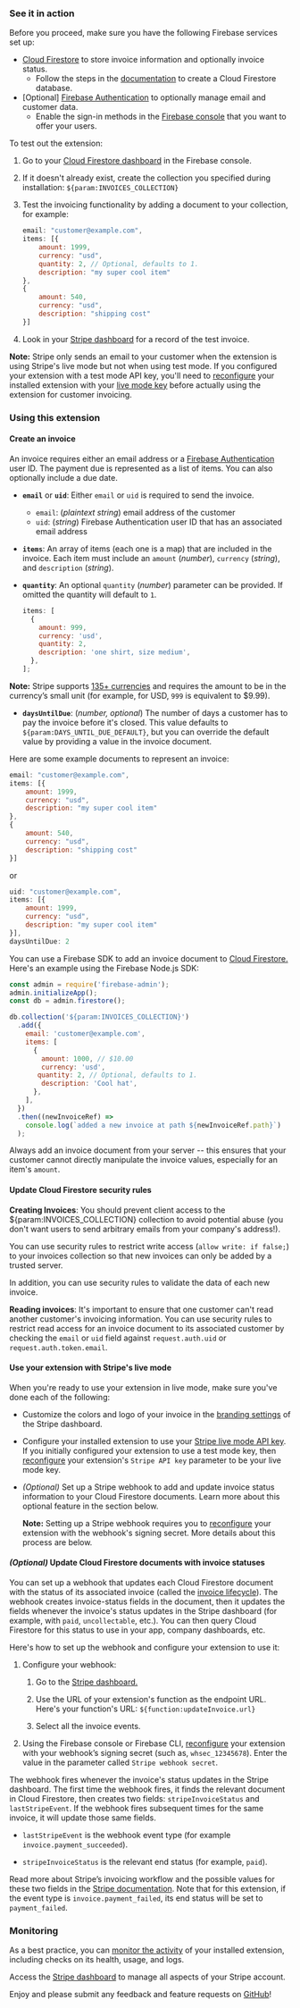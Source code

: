 ### See it in action

Before you proceed, make sure you have the following Firebase services set up:

- [Cloud Firestore](https://firebase.google.com/docs/firestore) to store invoice information and optionally invoice status.
    - Follow the steps in the [documentation](https://firebase.google.com/docs/firestore/quickstart#create) to create a Cloud Firestore database.
- [Optional] [Firebase Authentication](https://firebase.google.com/docs/auth) to optionally manage email and customer data.
    - Enable the sign-in methods in the [Firebase console](https://console.firebase.google.com/project/_/authentication/providers) that you want to offer your users.

To test out the extension:

1. Go to your [Cloud Firestore dashboard](https://console.firebase.google.com/project/${param:PROJECT_ID}/firestore/data) in the Firebase console.

1. If it doesn't already exist, create the collection you specified during installation: `${param:INVOICES_COLLECTION}`

1. Test the invoicing functionality by adding a document to your collection, for example:

   ```js
   email: "customer@example.com",
   items: [{
       amount: 1999,
       currency: "usd",
       quantity: 2, // Optional, defaults to 1.
       description: "my super cool item"
   },
   {
       amount: 540,
       currency: "usd",
       description: "shipping cost"
   }]
   ```

1. Look in your [Stripe dashboard](https://dashboard.stripe.com/test/invoices) for a record of the test invoice.

**Note:** Stripe only sends an email to your customer when the extension is using Stripe's live mode but not when using test mode. If you configured your extension with a test mode API key, you'll need to [reconfigure](https://console.firebase.google.com/project/${param:PROJECT_ID}/extensions/instances/${param:EXT_INSTANCE_ID}?tab=config) your installed extension with your [live mode key](https://dashboard.stripe.com/apikeys) before actually using the extension for customer invoicing.

### Using this extension

#### Create an invoice

An invoice requires either an email address or a [Firebase Authentication](https://firebase.google.com/docs/auth) user ID. The payment due is represented as a list of items. You can also optionally include a due date.

- **`email`** or **`uid`**: Either `email` or `uid` is required to send the invoice.

  - `email`: (_plaintext string_) email address of the customer
  - `uid`: (_string_) Firebase Authentication user ID that has an associated email address

- **`items`**: An array of items (each one is a map) that are included in the invoice. Each item must include an `amount` (_number_), `currency` (_string_), and `description` (_string_). 
- **`quantity`**: An optional `quantity` (_number_) parameter can be provided. If omitted the quantity will default to `1`.

  ```js
  items: [
    {
      amount: 999,
      currency: 'usd',
      quantity: 2,
      description: 'one shirt, size medium',
    },
  ];
  ```

**Note:** Stripe supports [135+ currencies](https://stripe.com/docs/currencies) and requires the amount to be in the currency’s small unit (for example, for USD, `999` is equivalent to \$9.99).

- **`daysUntilDue`**: (_number, optional_) The number of days a customer has to pay the invoice before it's closed. This value defaults to `${param:DAYS_UNTIL_DUE_DEFAULT}`, but you can override the default value by providing a value in the invoice document.

Here are some example documents to represent an invoice:

```js
email: "customer@example.com",
items: [{
    amount: 1999,
    currency: "usd",
    description: "my super cool item"
},
{
    amount: 540,
    currency: "usd",
    description: "shipping cost"
}]
```

or

```js
uid: "customer@example.com",
items: [{
    amount: 1999,
    currency: "usd",
    description: "my super cool item"
}],
daysUntilDue: 2
```

You can use a Firebase SDK to add an invoice document to [Cloud Firestore.](https://firebase.google.com/docs/firestore/quickstart#set_up_your_development_environment) Here's an example using the Firebase Node.js SDK:

```js
const admin = require('firebase-admin');
admin.initializeApp();
const db = admin.firestore();

db.collection('${param:INVOICES_COLLECTION}')
  .add({
    email: 'customer@example.com',
    items: [
      {
        amount: 1000, // $10.00
        currency: 'usd',
       quantity: 2, // Optional, defaults to 1.
        description: 'Cool hat',
      },
    ],
  })
  .then((newInvoiceRef) =>
    console.log(`added a new invoice at path ${newInvoiceRef.path}`)
  );
```

Always add an invoice document from your server -- this ensures that your customer cannot directly manipulate the invoice values, especially for an item's `amount`.

#### Update Cloud Firestore security rules

**Creating Invoices**: You should prevent client access to the \${param:INVOICES_COLLECTION} collection to avoid potential abuse (you don't want users to send arbitrary emails from your company's address!).

You can use security rules to restrict write access (`allow write: if false;`) to your invoices collection so that new invoices can only be added by a trusted server.

In addition, you can use security rules to validate the data of each new invoice.

**Reading invoices**: It's important to ensure that one customer can't read another customer's invoicing information. You can use security rules to restrict read access for an invoice document to its associated customer by checking the `email` or `uid` field against `request.auth.uid` or `request.auth.token.email`.

#### Use your extension with Stripe's live mode

When you're ready to use your extension in live mode, make sure you've done each of the following:

- Customize the colors and logo of your invoice in the [branding settings](https://dashboard.stripe.com/settings/branding) of the Stripe dashboard.

- Configure your installed extension to use your [Stripe live mode API key](https://dashboard.stripe.com/apikeys).
  If you initially configured your extension to use a test mode key, then [reconfigure](https://console.firebase.google.com/project/${param:PROJECT_ID}/extensions/instances/${param:EXT_INSTANCE_ID}?tab=config) your extension's `Stripe API key` parameter to be your live mode key.

- _(Optional)_ Set up a Stripe webhook to add and update invoice status information to your Cloud Firestore documents. Learn more about this optional feature in the section below.

  **Note:** Setting up a Stripe webhook requires you to [reconfigure](https://console.firebase.google.com/project/${param:PROJECT_ID}/extensions/instances/${param:EXT_INSTANCE_ID}?tab=config) your extension with the webhook's signing secret. More details about this process are below.

#### _(Optional)_ Update Cloud Firestore documents with invoice statuses

You can set up a webhook that updates each Cloud Firestore document with the status of its associated invoice (called the [invoice lifecycle](https://stripe.com/docs/billing/subscriptions/overview#invoice-lifecycle)). The webhook creates invoice-status fields in the document, then it updates the fields whenever the invoice's status updates in the Stripe dashboard (for example, with `paid`, `uncollectable`, etc.). You can then query Cloud Firestore for this status to use in your app, company dashboards, etc.

Here's how to set up the webhook and configure your extension to use it:

1. Configure your webhook:

   1. Go to the [Stripe dashboard.](https://dashboard.stripe.com/webhooks)

   1. Use the URL of your extension's function as the endpoint URL. Here's your function's URL: `${function:updateInvoice.url}`

   1. Select all the invoice events.

1. Using the Firebase console or Firebase CLI, [reconfigure](https://console.firebase.google.com/project/${param:PROJECT_ID}/extensions/instances/${param:EXT_INSTANCE_ID}?tab=config) your extension with your webhook’s signing secret (such as, `whsec_12345678`). Enter the value in the parameter called `Stripe webhook secret`.

The webhook fires whenever the invoice's status updates in the Stripe dashboard. The first time the webhook fires, it finds the relevant document in Cloud Firestore, then creates two fields: `stripeInvoiceStatus` and `lastStripeEvent`. If the webhook fires subsequent times for the same invoice, it will update those same fields.

- `lastStripeEvent` is the webhook event type (for example `invoice.payment_succeeded`).

- `stripeInvoiceStatus` is the relevant end status (for example, `paid`).

Read more about Stripe’s invoicing workflow and the possible values for these two fields in the [Stripe documentation](https://stripe.com/docs/billing/invoices/workflow#invoice-status-transition-endpoints-and-webhooks). Note that for this extension, if the event type is `invoice.payment_failed`, its end status will be set to `payment_failed`.

### Monitoring

As a best practice, you can [monitor the activity](https://firebase.google.com/docs/extensions/manage-installed-extensions#monitor) of your installed extension, including checks on its health, usage, and logs.

Access the [Stripe dashboard](https://dashboard.stripe.com/) to manage all aspects of your Stripe account.

Enjoy and please submit any feedback and feature requests on [GitHub](https://github.com/stripe/stripe-firebase-extensions/issues/new/choose)!
